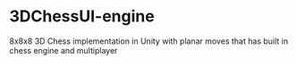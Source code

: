 # 3DChessUI-engine
8x8x8 3D Chess implementation in Unity with planar moves that has built in chess engine and multiplayer
